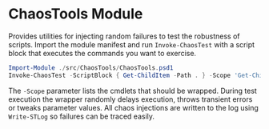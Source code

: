 # ChaosTools Module

Provides utilities for injecting random failures to test the robustness of
scripts. Import the module manifest and run `Invoke-ChaosTest` with a script
block that executes the commands you want to exercise.

```powershell
Import-Module ./src/ChaosTools/ChaosTools.psd1
Invoke-ChaosTest -ScriptBlock { Get-ChildItem -Path . } -Scope 'Get-ChildItem'
```

The `-Scope` parameter lists the cmdlets that should be wrapped. During
test execution the wrapper randomly delays execution, throws transient
errors or tweaks parameter values. All chaos injections are written to
the log using `Write-STLog` so failures can be traced easily.
